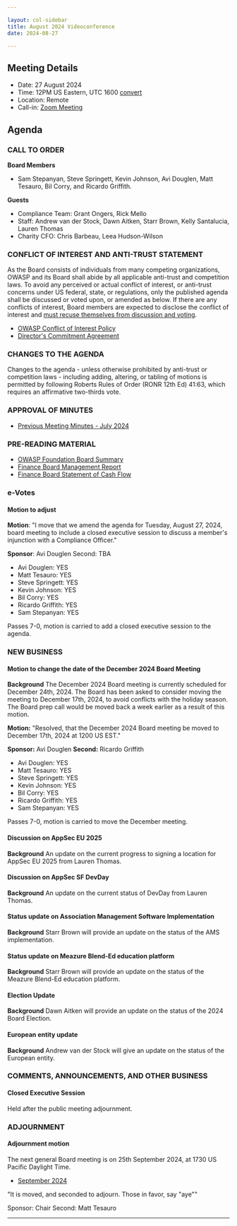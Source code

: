 ```yaml
---

layout: col-sidebar
title: August 2024 Videoconference
date: 2024-08-27

---
```


## Meeting Details

- Date: 27 August 2024
- Time: 12PM US Eastern, UTC 1600 [convert](https://www.timeanddate.com/worldclock/meetingdetails.html?year=2024&month=8&day=27&hour=16&min=0&sec=0&p1=398&p2=110&p3=197&p4=64&p5=136&p6=179)
- Location: Remote
- Call-in: [Zoom Meeting](https://us06web.zoom.us/j/88966282109?pwd=tgbr7MUDEev6ZBIGh4wMsk2cSradte.1)

## Agenda

### CALL TO ORDER

**Board Members**
- Sam Stepanyan, Steve Springett, Kevin Johnson, Avi Douglen, Matt Tesauro, Bil Corry, and Ricardo Griffith.

**Guests**
- Compliance Team: Grant Ongers, Rick Mello
- Staff: Andrew van der Stock, Dawn Aitken, Starr Brown, Kelly Santalucia, Lauren Thomas
- Charity CFO: Chris Barbeau, Leea Hudson-Wilson

### CONFLICT OF INTEREST AND ANTI-TRUST STATEMENT

As the Board consists of individuals from many competing organizations, OWASP and its Board shall abide by all applicable anti-trust and competition laws. To avoid any perceived or actual conflict of interest, or anti-trust concerns under US federal, state, or regulations, only the published agenda shall be discussed or voted upon, or amended as below. If there are any conflicts of interest, Board members are expected to disclose the conflict of interest and [must recuse themselves from discussion and voting](https://owasp.org/www-policy/legal/bylaws#section-702-disclosure-required).

- [OWASP Conflict of Interest Policy](https://owasp.org/www-policy/operational/conflict-of-interest)
- [Director's Commitment Agreement](https://owasp.org/www-policy/legal/directors-committment-agreement)

### CHANGES TO THE AGENDA

Changes to the agenda - unless otherwise prohibited by anti-trust or competition laws - including adding, altering, or tabling of motions is permitted by following Roberts Rules of Order (RONR 12th Ed) 41:63, which requires an affirmative two-thirds vote.

### APPROVAL OF MINUTES

- [Previous Meeting Minutes - July 2024](/www-board/meetings-historical/2024/202407)

### PRE-READING MATERIAL

- [OWASP Foundation Board Summary](https://docs.google.com/presentation/d/1dsri8G8RGfHyMRjkX2hCwIkgQn-dQ2Ve1b1x9bGkCn4/edit?usp=sharing)
- [Finance Board Management Report](/www-board/attachments/202407-management-report.pdf)
- [Finance Board Statement of Cash Flow](/www-board/attachments/202407-statement-of-cash-flow.pdf)

### e-Votes

#### Motion to adjust 

**Motion**: "I move that we amend the agenda for Tuesday, August 27, 2024, board meeting to include a closed executive session to discuss a member's injunction with a Compliance Officer."

**Sponsor**: Avi Douglen Second: TBA

- Avi Douglen: YES
- Matt Tesauro: YES
- Steve Springett: YES
- Kevin Johnson: YES
- Bil Corry: YES
- Ricardo Griffith: YES
- Sam Stepanyan: YES

Passes 7-0, motion is carried to add a closed executive session to the agenda.

### NEW BUSINESS

#### Motion to change the date of the December 2024 Board Meeting

**Background** The December 2024 Board meeting is currently scheduled for December 24th, 2024. The Board has been asked to consider moving the meeting to December 17th, 2024, to avoid conflicts with the holiday season. The Board prep call would be moved back a week earlier as a result of this motion.

**Motion:** "Resolved, that the December 2024 Board meeting be moved to December 17th, 2024 at 1200 US EST."

**Sponsor:** Avi Douglen
**Second:** Ricardo Griffith

- Avi Douglen: YES
- Matt Tesauro: YES
- Steve Springett: YES
- Kevin Johnson: YES
- Bil Corry: YES
- Ricardo Griffith: YES
- Sam Stepanyan: YES

Passes 7-0, motion is carried to move the December meeting.

#### Discussion on AppSec EU 2025

**Background** An update on the current progress to signing a location for AppSec EU 2025 from Lauren Thomas.

#### Discussion on AppSec SF DevDay

**Background** An update on the current status of DevDay from Lauren Thomas.

#### Status update on Association Management Software Implementation

**Background** Starr Brown will provide an update on the status of the AMS implementation.

#### Status update on Meazure Blend-Ed education platform

**Background** Starr Brown will provide an update on the status of the Meazure Blend-Ed education platform.

#### Election Update

**Background** Dawn Aitken will provide an update on the status of the 2024 Board Election.

#### European entity update

**Background** Andrew van der Stock will give an update on the status of the European entity.

### COMMENTS, ANNOUNCEMENTS, AND OTHER BUSINESS

#### Closed Executive Session

Held after the public meeting adjournment.

### ADJOURNMENT

#### Adjournment motion

The next general Board meeting is on 25th September 2024, at 1730 US Pacific Daylight Time.

- [September 2024](https://owasp.org/www-board/meetings/202409)

"It is moved, and seconded to adjourn. Those in favor, say "aye""

Sponsor: Chair
Second: Matt Tesauro

***
